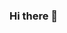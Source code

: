 ### Hi there 👋

<!--
**Something5450/something5450** is a ✨ _special_ ✨ repository because its `README.md` (this file) appears on your GitHub profile.

Here are some ideas to get you started:

- 🔭 I’m currently working on ...ransomware 
- 🌱 I’m currently learning ...ransomware
- 👯 I’m looking to collaborate on ...code
- 🤔 I’m looking for help with ...code
- 💬 Ask me about ...nothing
- 📫 How to reach me: ...768v5v76v@gmail.com
- 😄 Pronouns: ... e
- ⚡ Fun fact: ... I CODE BEACAUSE I CAN
-->
